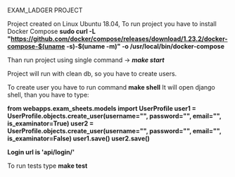 EXAM_LADGER PROJECT

Project created on Linux Ubuntu 18.04,
To run project you have to install Docker Compose
**sudo curl -L "https://github.com/docker/compose/releases/download/1.23.2/docker-compose-$(uname -s)-$(uname -m)" -o 
/usr/local/bin/docker-compose**

Than run project using single command -> _**make start**_

Project will run with clean db, so you have to create users.

To create user you have to run command **make shell**
It will open django shell, than you have to type:

**from webapps.exam_sheets.models import UserProfile
user1 = UserProfile.objects.create_user(username="", password="", email="", is_examinator=True)
user2 = UserProfile.objects.create_user(username="", password="", email="", is_examinator=False)
user1.save()
user2.save()**

**Login url is 'api/login/'**

To run tests type **make test**